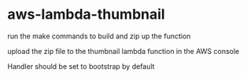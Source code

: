 # aws-lambda-thumbnail

run the make commands to build and zip up the function

upload the zip file to the thumbnail lambda function in the AWS console

Handler should be set to bootstrap by default



